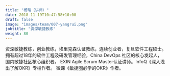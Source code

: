 ```yaml
---
title: "杨瑞（讲师）"
date: 2018-11-19T10:47:58+10:00
draft: false
image: "images/team/007-yangrui.png"
jobtitle: "资深敏捷教练"
weight: 80
---
```


资深敏捷教练，创业教练，埃里克森认证教练，连续创业者，复旦软件工程硕士。
拥有超过18年的软件工程及研发管理经验，China DevOps 社区的核心发起人，国内敏捷社区核心组织者。
EXIN Agile Scrum Master认证讲师。InfoQ《深入浅出了解OKR》专栏作者。
微课《敏捷圈必学的OKR》作者。